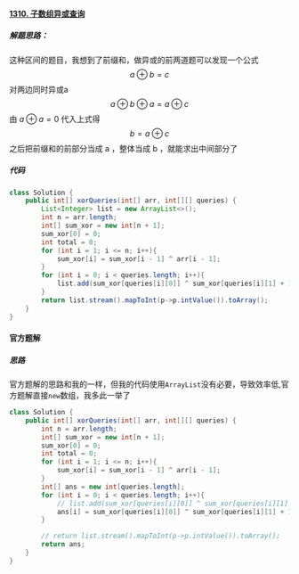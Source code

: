 #### [1310. 子数组异或查询](https://leetcode-cn.com/problems/xor-queries-of-a-subarray/)

##### 解题思路：

这种区间的题目，我想到了前缀和，做异或的前两道题可以发现一个公式
$$
a \oplus b = c
$$
对两边同时异或a
$$
a \oplus b \oplus a = a \oplus c
$$
由 $a \oplus a = 0$ 代入上式得
$$
b = a \oplus c
$$
之后把前缀和的前部分当成 a ，整体当成 b ，就能求出中间部分了

##### 代码

```java
class Solution {
    public int[] xorQueries(int[] arr, int[][] queries) {
        List<Integer> list = new ArrayList<>();
        int n = arr.length;
        int[] sum_xor = new int[n + 1];
        sum_xor[0] = 0;
        int total = 0;
        for (int i = 1; i <= n; i++){
            sum_xor[i] = sum_xor[i - 1] ^ arr[i - 1]; 
        }
        for (int i = 0; i < queries.length; i++){
            list.add(sum_xor[queries[i][0]] ^ sum_xor[queries[i][1] + 1]);
        }
        return list.stream().mapToInt(p->p.intValue()).toArray();
    }
}
```

#### 官方题解

##### 思路

官方题解的思路和我的一样，但我的代码使用`ArrayList`没有必要，导致效率低,官方题解直接`new`数组，我多此一举了

```java
class Solution {
    public int[] xorQueries(int[] arr, int[][] queries) {
        int n = arr.length;
        int[] sum_xor = new int[n + 1];
        sum_xor[0] = 0;
        int total = 0;
        for (int i = 1; i <= n; i++){
            sum_xor[i] = sum_xor[i - 1] ^ arr[i - 1]; 
        }
        int[] ans = new int[queries.length];
        for (int i = 0; i < queries.length; i++){
            // list.add(sum_xor[queries[i][0]] ^ sum_xor[queries[i][1] + 1]);
            ans[i] = sum_xor[queries[i][0]] ^ sum_xor[queries[i][1] + 1];
        }

        // return list.stream().mapToInt(p->p.intValue()).toArray();
        return ans;
    }
}
```

